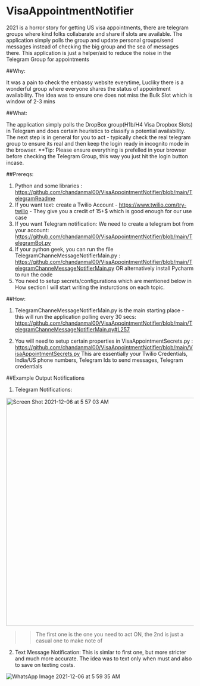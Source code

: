 # VisaAppointmentNotifier
2021 is a horror story for getting US visa appointments, there are telegram groups where kind folks collabarate and share if slots are available. The application simply polls the group and update personal groups/send messages instead of checking the big group and the sea of messages there. This application is just a helper/aid to reduce the noise in the Telegram Group for appointments

##Why:

It was a pain to check the embassy website everytime, Lucliky there is a wonderful group where everyone shares the status of appointment availability. 
The idea was to ensure one does not miss the Bulk Slot which is window of 2-3 mins

##What:

The application simply polls the DropBox group(H1b/H4 Visa Dropbox Slots) in Telegram and does certain heuristics to classify a potential availability.
The next step is in general for you to act - typically check the real telegram group to ensure its real and then keep the login ready in incognito mode in the browser.
**Tip: Please ensure everything is prefelled in your browser before checking the Telegram Group, this way you just hit the login button incase.


##Prereqs:

1. Python and some libraries : https://github.com/chandanmal00/VisaAppointmentNotifier/blob/main/TelegramReadme
2. If you want text: create a Twilio Account - https://www.twilio.com/try-twilio  - They give you a credit of 15+$ which is good enough for our use case
3. If you want Telegram notification: We need to create a telegram bot from your account:  https://github.com/chandanmal00/VisaAppointmentNotifier/blob/main/TelegramBot.py
4. If your python geek, you can run the file TelegramChanneMessageNotifierMain.py : https://github.com/chandanmal00/VisaAppointmentNotifier/blob/main/TelegramChanneMessageNotifierMain.py
OR alternatively install Pycharm to run the code
5. You need to setup secrets/configurations which are mentioned below in How section
I will start writing the insturctions on each topic.

##How:

1. TelegramChanneMessageNotifierMain.py is the main starting place - this will run the application polling every 30 secs: https://github.com/chandanmal00/VisaAppointmentNotifier/blob/main/TelegramChanneMessageNotifierMain.py#L257

2. You will need to setup certain properties in VisaAppointmentSecrets.py : https://github.com/chandanmal00/VisaAppointmentNotifier/blob/main/VisaAppointmentSecrets.py
This are essentially your Twilio Credentials, India/US phone numbers, Telegram Ids to send messages, Telegram credentials

##Example Output Notifications

1. Telegram Notifications:
<img width="611" alt="Screen Shot 2021-12-06 at 5 57 03 AM" src="https://user-images.githubusercontent.com/25375284/144770351-75658867-5ad2-4160-9e75-999b196b178d.png">

>>The first one is the one you need to act ON, the 2nd is just a casual one to make note of

2. Text Message Notification:
This is simlar to first one, but more stricter and much more accurate. The idea was to text only when must and also to save on texting costs.

![WhatsApp Image 2021-12-06 at 5 59 35 AM](https://user-images.githubusercontent.com/25375284/144770470-a0e3b7eb-7624-4333-827e-396852717dfa.jpeg)









